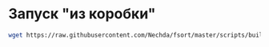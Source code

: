 # Запуск "из коробки"
```bash
wget https://raw.githubusercontent.com/Nechda/fsort/master/scripts/build_gcc-12.sh && bash -x build_gcc-12.sh
```
